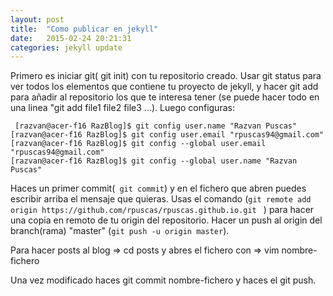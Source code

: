 ```yaml
---
layout: post
title:  "Como publicar en jekyll"
date:   2015-02-24 20:21:31
categories: jekyll update
---
```

 Primero es iniciar git( git init) con tu repositorio creado. Usar git status para ver
 todos los elementos que contiene tu proyecto de jekyll, y hacer git add para añadir al
 repositorio los que te interesa tener (se puede hacer todo en una linea "git add file1 
 file2 file3 ...). Luego configuras:
```
 [razvan@acer-f16 RazBlog]$ git config user.name "Razvan Puscas"
[razvan@acer-f16 RazBlog]$ git config user.email "rpuscas94@gmail.com"
[razvan@acer-f16 RazBlog]$ git config --global user.email "rpuscas94@gmail.com"
[razvan@acer-f16 RazBlog]$ git config --global user.name "Razvan Puscas"
```
Haces un primer commit(` git commit`) y en el fichero que abren puedes escribir arriba el 
mensaje que quieras.
Usas el comando (`git remote add origin https://github.com/rpuscas/rpuscas.github.io.git
` ) para hacer una copia en remoto de tu origin del repositorio.
Hacer un push al origin del branch(rama) "master" (`git push -u origin master`).

Para hacer posts al blog => cd posts
y abres el fichero con => vim nombre-fichero

Una vez modificado haces git commit nombre-fichero y haces el git push.
